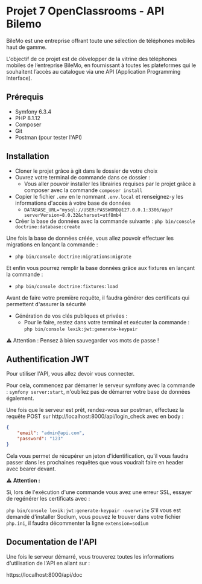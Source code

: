 <h1> Projet 7 OpenClassrooms - API Bilemo </h1>
BileMo est une entreprise offrant toute une sélection de téléphones mobiles haut de gamme.

L'objectif de ce projet est de développer de la vitrine des téléphones mobiles de l’entreprise BileMo, en fournissant à toutes les plateformes qui le souhaitent l’accès au catalogue via une API (Application Programming Interface).
## Prérequis
- Symfony 6.3.4
- PHP 8.1.12
- Composer
- Git
- Postman (pour tester l'API)

## Installation
- Cloner le projet grâce à git dans le dossier de votre choix
- Ouvrez votre terminal de commande dans ce dossier :
    - Vous aller pouvoir installer les librairies requises par le projet grâce à composer avec la commande `composer install`
- Copier le fichier `.env` en le nommant `.env.local` et renseignez-y les informations d'accès à votre base de données
    - `DATABASE_URL="mysql://USER:PASSWORD@127.0.0.1:3306/app?serverVersion=8.0.32&charset=utf8mb4`
- Créer la base de données avec la commande suivante : `php bin/console doctrine:database:create`

Une fois la base de données créée, vous allez pouvoir effectuer les migrations en lançant la commande :

- `php bin/console doctrine:migrations:migrate`

Et enfin vous pourrez remplir la base données grâce aux fixtures en lançant la commande :

- `php bin/console doctrine:fixtures:load`

Avant de faire votre première requête, il faudra générer des certificats qui permettent d'assurer la sécurité

- Génération de vos clés publiques et privées :
    - Pour le faire, restez dans votre terminal et exécuter la commande : `php bin/console lexik:jwt:generate-keypair`
  
⚠️ Attention : Pensez à bien sauvegarder vos mots de passe !

## Authentification JWT

Pour utiliser l'API, vous allez devoir vous connecter.

Pour cela, commencez par démarrer le serveur symfony avec la commande : `symfony server:start`, n'oubliez pas de démarrer votre base de données également.

Une fois que le serveur est prêt, rendez-vous sur postman, effectuez la requête POST sur http://localhost:8000/api/login_check avec en body :

```json
{
    "email": "admin@api.com",
    "password": "123"
}
```

Cela vous permet de récupérer un jeton d'identification, qu'il vous faudra passer dans les prochaines requêtes que vous voudrait faire en header avec bearer devant.

⚠️ **Attention :**

Si, lors de l'exécution d'une commande vous avez une erreur SSL, essayer de regénérer les certificats avec :

`php bin/console lexik:jwt:generate-keypair -overwrite`
S'il vous est demandé d'installer Sodium, vous pouvez le trouver dans votre fichier `php.ini`, il faudra décommenter la ligne `extension=sodium`

## Documentation de l'API

Une fois le serveur démarré, vous trouverez toutes les informations d'utilisation de l'API en allant sur :

https://localhost:8000/api/doc

